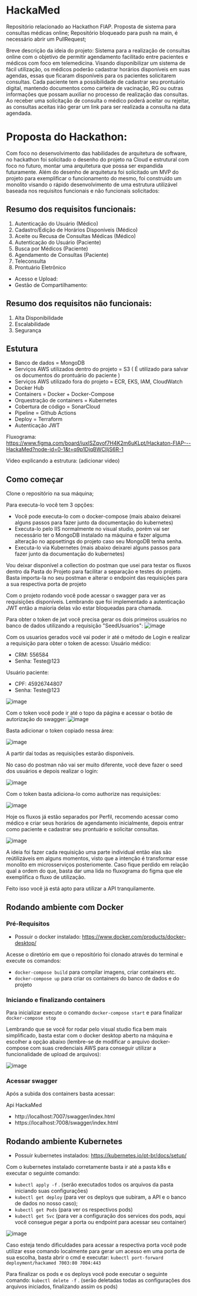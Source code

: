 # HackaMed

Repositório relacionado ao Hackathon FIAP. Proposta de sistema para consultas médicas online;
Repositório bloqueado para push na main, é necessário abrir um PullRequest;

Breve descrição da ideia do projeto:
Sistema para a realização de consultas online com o objetivo de permitir agendamento facilitado entre pacientes e médicos com foco em telemedicina.
Visando disponibilizar um sistema de fácil utilização, os médicos poderão cadastrar horários disponíveis em suas agendas, essas que ficaram disponíveis para os pacientes solicitarem consultas.
Cada paciente tem a possibilidade de cadastrar seu prontuário digital, mantendo documentos como carteira de vacinação, RG ou outras informações que possam auxiliar no processo de realização das consultas.
Ao receber uma solicitação de consulta o médico poderá aceitar ou rejeitar, as consultas aceitas irão gerar um link para ser realizada a consulta na data agendada.


# Proposta do Hackathon:
Com foco no desenvolvimento das habilidades de arquitetura de software, no hackathon foi solicitado o desenho do projeto na Cloud e estrutural com foco no futuro, montar uma arquitetura que possa ser expandida futuramente.
Além do desenho de arquitetura foi solicitado um MVP do projeto para exemplificar o funcionamento do mesmo, foi construído um monolito visando o rápido desenvolvimento de uma estrutura utilizável baseada nos requisitos funcionais e não funcionais solicitados:

## Resumo dos requisitos funcionais:
1. Autenticação do Usuário (Médico)
2. Cadastro/Edição de Horários Disponíveis (Médico)
3. Aceite ou Recusa de Consultas Médicas (Médico)
4. Autenticação do Usuário (Paciente)
5. Busca por Médicos (Paciente)
6. Agendamento de Consultas (Paciente)
7. Teleconsulta
8. Prontuário Eletrônico
 - Acesso e Upload:
 - Gestão de Compartilhamento:

## Resumo dos requisitos não funcionais:
1. Alta Disponibilidade
2. Escalabilidade
3. Segurança

## Estutura
 - Banco de dados = MongoDB
 - Serviços AWS utilizados dentro do projeto = S3 ( É utilizado para salvar os documentos do prontuário do paciente )
 - Serviços AWS utilizado fora do projeto = ECR, EKS, IAM, CloudWatch
 - Docker Hub
 - Containers = Docker + Docker-Compose
 - Orquestração de containers = Kubernetes
 - Cobertura de código = SonarCloud
 - Pipeline = Github Actions
 - Deploy = Terraform
 - Autenticação JWT

Fluxograma:
https://www.figma.com/board/iuxlSZqvof7H4K2m6uKLpt/Hackaton-FIAP---HackaMed?node-id=0-1&t=q9p1DjqBWClIjS6R-1

Video explicando a estrutura:
(adicionar video)

## Como começar

Clone o repositório na sua máquina;

Para executa-lo você tem 3 opções:
- Você pode executa-lo com o docker-compose (mais abaixo deixarei alguns passos para fazer junto da documentação do kubernetes)
- Executa-lo pelo IIS normalmente no visual studio, porém vai ser necessário ter o MongoDB instalado na máquina e fazer alguma alteração no appsettings do projeto caso seu MongoDB tenha senha.
- Executa-lo via Kubernetes (mais abaixo deixarei alguns passos para fazer junto da documentação do kubernetes)

Vou deixar disponível a collection do postman que usei para testar os fluxos dentro da Pasta do Projeto para facilitar a separação e testes do projeto.
Basta importa-la no seu postman e alterar o endpoint das requisições para a sua respectiva porta de projeto

Com o projeto rodando você pode acessar o swagger para ver as requisições disponíveis. Lembrando que foi implementado a autenticação JWT então a maioria delas vão estar bloqueadas para chamada.

Para obter o token de jwt você precisa gerar os dois primeiros usuários no banco de dados utilizando a requisição "SeedUsuarios":
![image](https://github.com/user-attachments/assets/0ce4be46-8fd5-4923-bd8b-a92938c731aa)

Com os usuarios gerados você vai poder ir até o método de Login e realizar a requisição para obter o token de acesso:
  Usuário médico: 
  - CRM: 556584
  - Senha: Teste@123
 
  Usuário paciente: 
  - CPF: 45926744807
  - Senha: Teste@123

![image](https://github.com/user-attachments/assets/da1b9a15-066a-45a7-9a67-4d9857dd493d)

Com o token você pode ir até o topo da página e acessar o botão de autorização do swagger:
![image](https://github.com/user-attachments/assets/d0cd040e-9e32-46f9-81d2-8ce42d6a4499)

Basta adicionar o token copiado nessa área:

![image](https://github.com/user-attachments/assets/ebce3ffd-f7ed-4ac4-8737-ae58a4887492)

A partir daí todas as requisições estarão disponíveis.

No caso do postman não vai ser muito diferente, você deve fazer o seed dos usuários e depois realizar o login:

![image](https://github.com/user-attachments/assets/4a07260a-32ed-48df-9718-c3a661e72285)

Com o token basta adiciona-lo como authorize nas requisições:

![image](https://github.com/user-attachments/assets/7a8a0579-6cd8-4a70-b3ce-18b00f7d2f16)


Hoje os fluxos já estão separados por Perfil, recomendo acessar como médico e criar seus horários de agendamento inicialmente, depois entrar como paciente e cadastrar seu prontuário e solicitar consultas.

![image](https://github.com/user-attachments/assets/16b76fc5-6bb0-4ddc-80fb-33de2255a27c)

A ideia foi fazer cada requisição uma parte individual então elas são reútilizáveis em alguns momentos, visto que a intenção é transformar esse monolito em microsserviços posteriomente. Caso fique perdido em relação qual a ordem do que, basta dar uma lida no fluxograma do figma que ele exemplifica o fluxo de utilização.

Feito isso você já está apto para utilizar a API tranquilamente.


## Rodando ambiente com Docker

### Pré-Requisitos
* Possuir o docker instalado:
    https://www.docker.com/products/docker-desktop/

Acesse o diretório em que o repositório foi clonado através do terminal e
execute os comandos:
 - `docker-compose build` para compilar imagens, criar containers etc.
 - `docker-compose up` para criar os containers do banco de dados e do projeto

### Iniciando e finalizando containers
Para inicializar execute o comando `docker-compose start` e
para finalizar `docker-compose stop`

Lembrando que se você for rodar pelo visual studio fica bem mais simplificado, basta estar com o docker desktop aberto na máquina e escolher a opção abaixo (lembre-se de modificar o arquivo docker-compose com suas credenciais AWS para conseguir utilizar a funcionalidade de upload de arquivos):

![image](https://github.com/user-attachments/assets/a90986a9-d1bc-4b59-a009-059f13a40582)


### Acessar swagger
Após a subida dos containers basta acessar: 

Api HackaMed
- http://localhost:7007/swagger/index.html
- https://localhost:7008/swagger/index.html


## Rodando ambiente Kubernetes
* Possuir kubernetes instalados:
    https://kubernetes.io/pt-br/docs/setup/

Com o kubernetes instalado corretamente basta ir até a pasta k8s e executar o seguinte comando:
- `kubectl apply -f` . (serão executados todos os arquivos da pasta iniciando suas configurações)
- `kubectl get deploy` (para ver os deploys que subiram, a API e o banco de dados no nosso caso);
- `kubectl get Pods` (para ver os respectivos pods)
- `kubectl get Svc` (para ver a configuração dos services dos pods, aqui você consegue pegar a porta ou endpoint para acessar seu container)

![image](https://github.com/user-attachments/assets/b336de8e-8774-4025-a8d3-256dc47317f8)

Caso esteja tendo dificuldades para acessar a respectiva porta você pode utilizar esse comando localmente para gerar um acesso em uma porta de sua escolha, basta abrir o cmd e executar:
`kubectl port-forward deployment/hackamed 7003:80 7004:443`

Para finalizar os pods e os deploys você pode executar o seguinte comando:
`kubectl delete -f` . (serão deletadas todas as configurações dos arquivos iniciados, finalizando assim os pods)


 

